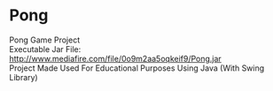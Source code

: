 # Pong
Pong Game Project <br />
Executable Jar File: http://www.mediafire.com/file/0o9m2aa5oqkeif9/Pong.jar <br />
Project Made Used For Educational Purposes Using Java (With Swing Library)
